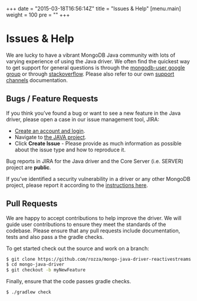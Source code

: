 +++
date = "2015-03-18T16:56:14Z"
title = "Issues & Help"
[menu.main]
  weight = 100
  pre = "<i class='fa fa-life-ring'></i>"
+++

# Issues & Help

We are lucky to have a vibrant MongoDB Java community with lots of varying
experience of using the Java driver.  We often find the quickest way to get support for
general questions is through the [mongodb-user google group](http://groups.google.com/group/mongodb-user)
or through [stackoverflow](http://stackoverflow.com/questions/tagged/mongodb+java).  Please also
refer to our own [support channels](http://www.mongodb.org/about/support) documentation.

## Bugs / Feature Requests

If you think you’ve found a bug or want to see a new feature in the Java driver,
please open a case in our issue management tool, JIRA:

- [Create an account and login](https://jira.mongodb.org).
- Navigate to [the JAVA project](https://jira.mongodb.org/browse/JAVA).
- Click **Create Issue** - Please provide as much information as possible about the issue type and how to reproduce it.

Bug reports in JIRA for the Java driver and the Core Server (i.e. SERVER) project are **public**.

If you’ve identified a security vulnerability in a driver or any other
MongoDB project, please report it according to the [instructions here](http://docs.mongodb.org/manual/tutorial/create-a-vulnerability-report).

## Pull Requests

We are happy to accept contributions to help improve the driver.
We will guide user contributions to ensure they meet the standards of the codebase.
Please ensure that any pull requests include documentation, tests and also pass
a the gradle checks.

To get started check out the source and work on a branch:

```bash
$ git clone https://github.com/rozza/mongo-java-driver-reactivestreams.git
$ cd mongo-java-driver
$ git checkout -b myNewFeature
```

Finally, ensure that the code passes gradle checks.
```bash
$ ./gradlew check
```
